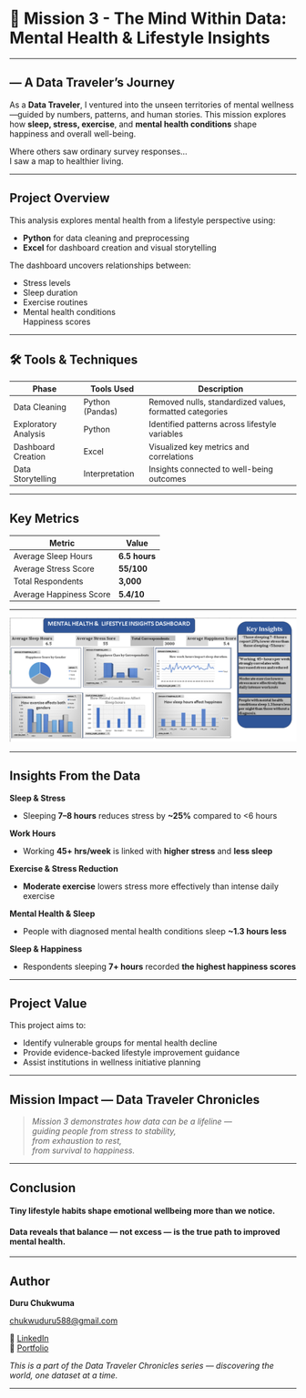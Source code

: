# 🧠 Mission 3 - The Mind Within Data: Mental Health & Lifestyle Insights 

---

##  — A Data Traveler’s Journey

As a **Data Traveler**, I ventured into the unseen territories of mental wellness—guided by numbers, patterns, and human stories. This mission explores how **sleep, stress, exercise**, and **mental health conditions** shape happiness and overall well-being.

Where others saw ordinary survey responses…  
I saw a map to healthier living.

---

##  Project Overview

This analysis explores mental health from a lifestyle perspective using:

- **Python** for data cleaning and preprocessing
- **Excel** for dashboard creation and visual storytelling

The dashboard uncovers relationships between:
-  Stress levels  
- Sleep duration  
- Exercise routines  
- Mental health conditions  
 Happiness scores

---

## 🛠 Tools & Techniques

| Phase | Tools Used | Description |
|------|------------|-------------|
| Data Cleaning | Python (Pandas) | Removed nulls, standardized values, formatted categories |
| Exploratory Analysis | Python | Identified patterns across lifestyle variables |
| Dashboard Creation | Excel | Visualized key metrics and correlations |
| Data Storytelling | Interpretation | Insights connected to well-being outcomes |

---

##  Key Metrics

| Metric | Value |
|--------|------|
| Average Sleep Hours | **6.5 hours** |
| Average Stress Score | **55/100** |
| Total Respondents | **3,000** |
| Average Happiness Score | **5.4/10** |

---


![Mental Health Dashboard](./Dashboard/Mental%20Health%20Issues.png)

---
##  Insights From the Data

 **Sleep & Stress**
- Sleeping **7–8 hours** reduces stress by **~25%** compared to <6 hours

 **Work Hours**
- Working **45+ hrs/week** is linked with **higher stress** and **less sleep**

 **Exercise & Stress Reduction**
- **Moderate exercise** lowers stress more effectively than intense daily exercise

 **Mental Health & Sleep**
- People with diagnosed mental health conditions sleep **~1.3 hours less**

 **Sleep & Happiness**
- Respondents sleeping **7+ hours** recorded **the highest happiness scores**

---

##  Project Value

This project aims to:
- Identify vulnerable groups for mental health decline
- Provide evidence-backed lifestyle improvement guidance
- Assist institutions in wellness initiative planning

---

  

##  Mission Impact — Data Traveler Chronicles

> *Mission 3 demonstrates how data can be a lifeline —  
> guiding people from stress to stability,  
> from exhaustion to rest,  
> from survival to happiness.*  

---


##  Conclusion
#### Tiny lifestyle habits shape emotional wellbeing more than we notice.  
#### Data reveals that balance — not excess — is the true path to improved mental health.

---

 ## Author

 **Duru Chukwuma**

 chukwuduru588@gmail.com

🔗 [LinkedIn](https://linkedin.com/in/chukwuma-duru)  
🔗 [Portfolio](https://www.datascienceportfol.io/chukwuduru588)

 *This is a part of the Data Traveler Chronicles series — discovering the world, one dataset at a time.*

---


